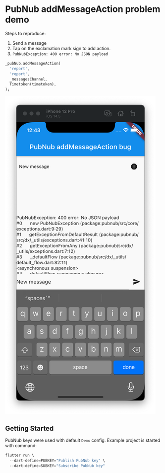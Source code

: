 # PubNub addMessageAction problem demo

Steps to reproduce:

1. Send a message
2. Tap on the exclamation mark sign to add action.
3. `PubNubException: 400 error: No JSON payload`

```dart
_pubNub.addMessageAction(
  'report',
  'report',
  _messagesChannel,
  Timetoken(timetoken),
);
```

![Screenshot](https://raw.githubusercontent.com/vikmind/pubnub_meta_demo/master/assets/screenshot.png)

## Getting Started

PubNub keys were used with default `Demo` config.
Example project is started with command:

```dart
flutter run \
  --dart-define=PUBKEY="Publish PubNub key" \
  --dart-define=SUBKEY="Subscribe PubNub key"
```
